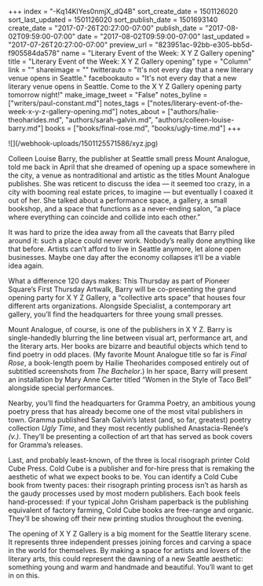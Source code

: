 +++
index = "-Kq14KIYes0nmjX_dQ4B"
sort_create_date = 1501126020
sort_last_updated = 1501126020
sort_publish_date = 1501693140
create_date = "2017-07-26T20:27:00-07:00"
publish_date = "2017-08-02T09:59:00-07:00"
date = "2017-08-02T09:59:00-07:00"
last_updated = "2017-07-26T20:27:00-07:00"
preview_url = "823951ac-92bb-e305-bb5d-f905584da578"
name = "Literary Event of the Week: X Y Z Gallery opening"
title = "Literary Event of the Week: X Y Z Gallery opening"
type = "Column"
link = ""
shareimage = ""
twitterauto = "It's not every day that a new literary venue opens in Seattle."
facebookauto = "It's not every day that a new literary venue opens in Seattle. Come to the X Y Z Gallery opening party tomorrow night!"
make_image_tweet = "False"
notes_byline = ["writers/paul-constant.md"]
notes_tags = ["notes/literary-event-of-the-week-x-y-z-gallery-opening.md"]
notes_about = ["authors/halie-theoharides.md", "authors/sarah-galvin.md", "authors/colleen-louise-barry.md"]
books = ["books/final-rose.md", "books/ugly-time.md"]
+++
<p class="image">![](/webhook-uploads/1501125571586/xyz.jpg)</p>

Colleen Louise Barry, the publisher at Seattle small press Mount Analogue, told me back in April that she dreamed of opening up a space somewhere in the city, a venue as nontraditional and artistic as the titles Mount Analogue publishes. She was reticent to discuss the idea — it seemed too crazy, in a city with booming real estate prices, to imagine — but eventually I coaxed it out of her. She talked about a performance space, a gallery, a small bookshop, and a space that functions as a never-ending salon, “a place where everything can coincide and collide into each other.”

It was hard to prize the idea away from all the caveats that Barry piled around it: such a place could never work. Nobody’s really done anything like that before. Artists can’t afford to live in Seattle anymore, let alone open businesses. Maybe one day after the economy collapses it’ll be a viable idea again. 

What a difference 120 days makes: This Thursday as part of Pioneer Square’s First Thursday Artwalk, Barry will be co-presenting the grand opening party for X Y Z Gallery, a “collective arts space” that houses four different arts organizations. Alongside Specialist, a contemporary art gallery, you’ll find the headquarters for three young small presses. 

Mount Analogue, of course, is one of the publishers in X Y Z. Barry is single-handedly blurring the line between visual art, performance art, and the literary arts. Her books are bizarre and beautiful objects which tend to find poetry in odd places. (My favorite Mount Analogue title so far is *Final Rose*, a book-length poem by Hailie Theoharides composed entirely out of subtitled screenshots from *The Bachelor*.) In her space, Barry will present an installation by Mary Anne Carter titled “Women in the Style of Taco Bell” alongside special performances. 

Nearby, you’ll find the headquarters for Gramma Poetry, an ambitious young poetry press that has already become one of the most vital publishers in town. Gramma published Sarah Galvin’s latest (and, so far, greatest) poetry collection *Ugly Time*, and they most recently published Anastacia-Renée’s *(v.)*. They’ll be presenting a collection of art that has served as book covers for Gramma’s releases.

Last, and probably least-known, of the three is local risograph printer Cold Cube Press. Cold Cube is a publisher and for-hire press that is remaking the aesthetic of what we expect books to be. You can identify a Cold Cube book from twenty paces: their risograph printing process isn’t as harsh as the gaudy processes used by most modern publishers. Each book feels hand-processed: if your typical John Grisham paperback is the publishing equivalent of factory farming, Cold Cube books are free-range and organic. They’ll be showing off their new printing studios throughout the evening.

The opening of X Y Z Gallery is a big moment for the Seattle literary scene. It represents three independent presses joining forces and carving a space in the world for themselves. By making a space for artists and lovers of the literary arts, this could represent the dawning of a new Seattle aesthetic: something young and warm and handmade and beautiful. You’ll want to get in on this.
